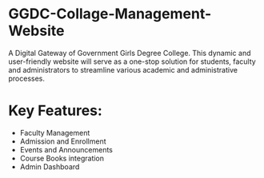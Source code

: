 # GGDC-Collage-Management-Website
A Digital Gateway of Government Girls Degree College. This dynamic and user-friendly website will serve as a one-stop solution for students, faculty and administrators to streamline various academic and administrative processes.

# Key Features:
  - Faculty Management
  - Admission and Enrollment
  - Events and Announcements
  - Course Books integration
  - Admin Dashboard

